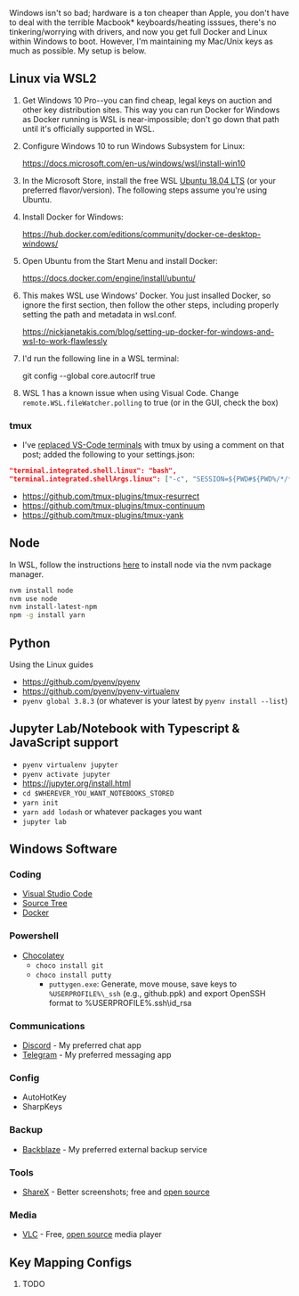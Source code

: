 Windows isn't so bad; hardware is a ton cheaper than Apple, you don't have to deal with the terrible Macbook* keyboards/heating isssues, there's no tinkering/worrying with drivers, and now you get full Docker and Linux within Windows to boot. However, I'm maintaining my Mac/Unix keys as much as possible. My setup is below.

## Linux via WSL2

1. Get Windows 10 Pro--you can find cheap, legal keys on auction and other key distribution sites. This way you can run Docker for Windows as Docker running is WSL is near-impossible; don't go down that path until it's officially supported in WSL.

1. Configure Windows 10 to run Windows Subsystem for Linux:

    https://docs.microsoft.com/en-us/windows/wsl/install-win10

1. In the Microsoft Store, install the free WSL [Ubuntu 18.04 LTS](https://www.microsoft.com/store/apps/9N9TNGVNDL3Q) (or your preferred flavor/version). The following steps assume you're using Ubuntu.

1. Install Docker for Windows:

    https://hub.docker.com/editions/community/docker-ce-desktop-windows/

1. Open Ubuntu from the Start Menu and install Docker:

    https://docs.docker.com/engine/install/ubuntu/

1. This makes WSL use Windows' Docker. You just insalled Docker, so ignore the first section, then follow the other steps, including properly setting the path and metadata in wsl.conf.

    https://nickjanetakis.com/blog/setting-up-docker-for-windows-and-wsl-to-work-flawlessly

1. I'd run the following line in a WSL terminal:

    git config --global core.autocrlf true
    
1. WSL 1 has a known issue when using Visual Code. Change `remote.WSL.fileWatcher.polling` to true (or in the GUI, check the box)

### tmux
- I've [replaced VS-Code terminals](https://medium.com/@joaomoreno/persistent-terminal-sessions-in-vs-code-8fc469ed6b41) with tmux by using a comment on that post; added the following to your settings.json:
````json
"terminal.integrated.shell.linux": "bash",
"terminal.integrated.shellArgs.linux": ["-c", "SESSION=${PWD#${PWD%/*/*}/}; tmux new-window -t $SESSION; tmux new-session -A -D -s $SESSION"]
````
- https://github.com/tmux-plugins/tmux-resurrect
- https://github.com/tmux-plugins/tmux-continuum
- https://github.com/tmux-plugins/tmux-yank

## Node

In WSL, follow the instructions [here](https://github.com/nvm-sh/nvm) to install node via the nvm package manager.
````bash
nvm install node 
nvm use node
nvm install-latest-npm
npm -g install yarn
````

## Python

Using the Linux guides

- https://github.com/pyenv/pyenv
- https://github.com/pyenv/pyenv-virtualenv
- `pyenv global 3.8.3` (or whatever is your latest by `pyenv install --list`)

## Jupyter Lab/Notebook with Typescript & JavaScript support
- `pyenv virtualenv jupyter`
- `pyenv activate jupyter`
- https://jupyter.org/install.html
- `cd $WHEREVER_YOU_WANT_NOTEBOOKS_STORED`
- `yarn init`
- `yarn add lodash` or whatever packages you want
- `jupyter lab`

## Windows Software
### Coding
- [Visual Studio Code](https://code.visualstudio.com/)
- [Source Tree](https://www.sourcetreeapp.com/)
- [Docker](https://www.docker.com/products/docker-desktop)
### Powershell
- [Chocolatey](https://chocolatey.org/)
    - `choco install git`
    - `choco install putty`
        - `puttygen.exe`: Generate, move mouse, save keys to `%USERPROFILE%\_ssh` (e.g., github.ppk) and export OpenSSH format to %USERPROFILE%\.ssh\id_rsa
### Communications
- [Discord](https://discord.com/) - My preferred chat app
- [Telegram](https://telegram.org/) - My preferred messaging app
### Config
- AutoHotKey
- SharpKeys
### Backup
- [Backblaze](https://secure.backblaze.com/r/01qxpi) - My preferred external backup service
### Tools
- [ShareX](https://getsharex.com/) - Better screenshots; free and [open source](https://github.com/ShareX/ShareX)
### Media
- [VLC](https://www.videolan.org/) - Free, [open source](https://code.videolan.org/explore/projects/starred) media player


## Key Mapping Configs

1. TODO


